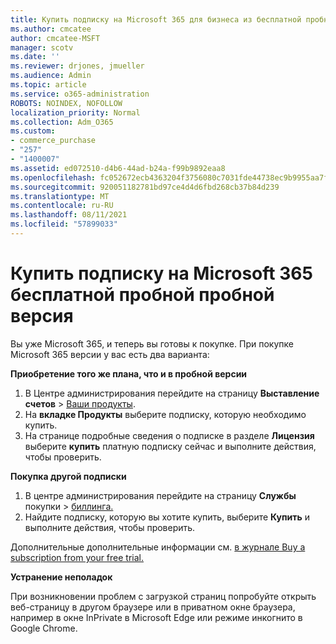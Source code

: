 ```yaml
---
title: Купить подписку на Microsoft 365 для бизнеса из бесплатной пробной пробной пробной
ms.author: cmcatee
author: cmcatee-MSFT
manager: scotv
ms.date: ''
ms.reviewer: drjones, jmueller
ms.audience: Admin
ms.topic: article
ms.service: o365-administration
ROBOTS: NOINDEX, NOFOLLOW
localization_priority: Normal
ms.collection: Adm_O365
ms.custom:
- commerce_purchase
- "257"
- "1400007"
ms.assetid: ed072510-d4b6-44ad-b24a-f99b9892eaa8
ms.openlocfilehash: fc052672ecb4363204f3756080c7031fde44738ec9b9955aa7ffbe9b57d2603a
ms.sourcegitcommit: 920051182781bd97ce4d4d6fbd268cb37b84d239
ms.translationtype: MT
ms.contentlocale: ru-RU
ms.lasthandoff: 08/11/2021
ms.locfileid: "57899033"
---
```

# <a name="buy-a-subscription-to-microsoft-365-from-your-free-trial"></a>Купить подписку на Microsoft 365 бесплатной пробной пробной версия

Вы уже Microsoft 365, и теперь вы готовы к покупке. При покупке Microsoft 365 версии у вас есть два варианта:
  
 **Приобретение того же плана, что и в пробной версии**
  
1. В Центре администрирования перейдите на страницу **Выставление счетов** \> [Ваши продукты](https://go.microsoft.com/fwlink/p/?linkid=842054).
2. На **вкладке Продукты** выберите подписку, которую необходимо купить.
3. На странице подробные сведения о подписке в разделе **Лицензия** выберите **купить** платную подписку сейчас и выполните действия, чтобы проверить.
 
**Покупка другой подписки**
  
1. В центре администрирования перейдите на страницу **Службы** покупки \> [биллинга.](https://go.microsoft.com/fwlink/p/?linkid=868433)
2. Найдите подписку, которую вы хотите купить, выберите **Купить** и выполните действия, чтобы проверить.

Дополнительные дополнительные информации см. [в журнале Buy a subscription from your free trial.](https://docs.microsoft.com/microsoft-365/commerce/try-or-buy-microsoft-365#buy-a-subscription-from-your-free-trial)

**Устранение неполадок**

При возникновении проблем с загрузкой страниц попробуйте открыть веб-страницу в другом браузере или в приватном окне браузера, например в окне InPrivate в Microsoft Edge или режиме инкогнито в Google Chrome.
